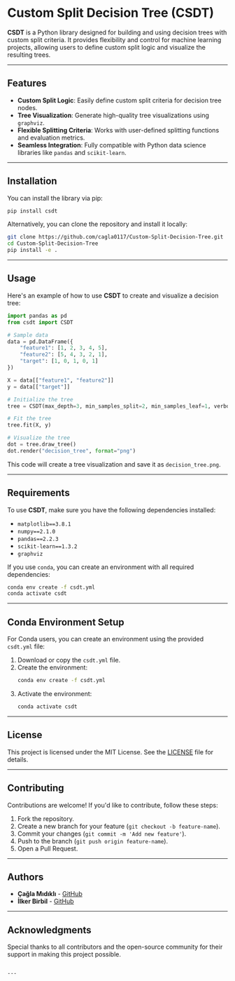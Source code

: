 # Custom Split Decision Tree (CSDT)

**CSDT** is a Python library designed for building and using decision trees with custom split criteria. It provides flexibility and control for machine learning projects, allowing users to define custom split logic and visualize the resulting trees.

---

## Features

- **Custom Split Logic**: Easily define custom split criteria for decision tree nodes.
- **Tree Visualization**: Generate high-quality tree visualizations using `graphviz`.
- **Flexible Splitting Criteria**: Works with user-defined splitting functions and evaluation metrics.
- **Seamless Integration**: Fully compatible with Python data science libraries like `pandas` and `scikit-learn`.

---

## Installation

You can install the library via pip:

```bash
pip install csdt
```

Alternatively, you can clone the repository and install it locally:

```bash
git clone https://github.com/cagla0117/Custom-Split-Decision-Tree.git
cd Custom-Split-Decision-Tree
pip install -e .
```

---

## Usage

Here's an example of how to use **CSDT** to create and visualize a decision tree:

```python
import pandas as pd
from csdt import CSDT

# Sample data
data = pd.DataFrame({
    "feature1": [1, 2, 3, 4, 5],
    "feature2": [5, 4, 3, 2, 1],
    "target": [1, 0, 1, 0, 1]
})

X = data[["feature1", "feature2"]]
y = data[["target"]]

# Initialize the tree
tree = CSDT(max_depth=3, min_samples_split=2, min_samples_leaf=1, verbose=True)

# Fit the tree
tree.fit(X, y)

# Visualize the tree
dot = tree.draw_tree()
dot.render("decision_tree", format="png")
```

This code will create a tree visualization and save it as `decision_tree.png`.

---

## Requirements

To use **CSDT**, make sure you have the following dependencies installed:

- `matplotlib==3.8.1`
- `numpy==2.1.0`
- `pandas==2.2.3`
- `scikit-learn==1.3.2`
- `graphviz`

If you use `conda`, you can create an environment with all required dependencies:

```bash
conda env create -f csdt.yml
conda activate csdt
```

---

## Conda Environment Setup

For Conda users, you can create an environment using the provided `csdt.yml` file:

1. Download or copy the `csdt.yml` file.
2. Create the environment:
   ```bash
   conda env create -f csdt.yml
   ```
3. Activate the environment:
   ```bash
   conda activate csdt
   ```

---

## License

This project is licensed under the MIT License. See the [LICENSE](LICENSE) file for details.

---

## Contributing

Contributions are welcome! If you'd like to contribute, follow these steps:

1. Fork the repository.
2. Create a new branch for your feature (`git checkout -b feature-name`).
3. Commit your changes (`git commit -m 'Add new feature'`).
4. Push to the branch (`git push origin feature-name`).
5. Open a Pull Request.

---

## Authors

- **Çağla Mıdıklı** - [GitHub](https://github.com/cagla0117)
- **İlker Birbil** - [GitHub](https://github.com/sibirbil)

---

## Acknowledgments

Special thanks to all contributors and the open-source community for their support in making this project possible.
```

---
